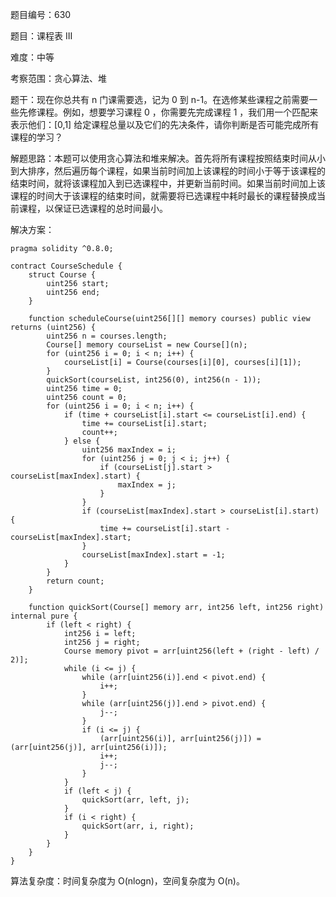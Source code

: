 题目编号：630

题目：课程表 III

难度：中等

考察范围：贪心算法、堆

题干：现在你总共有 n 门课需要选，记为 0 到 n-1。在选修某些课程之前需要一些先修课程。例如，想要学习课程 0 ，你需要先完成课程 1 ，我们用一个匹配来表示他们：[0,1] 给定课程总量以及它们的先决条件，请你判断是否可能完成所有课程的学习？

解题思路：本题可以使用贪心算法和堆来解决。首先将所有课程按照结束时间从小到大排序，然后遍历每个课程，如果当前时间加上该课程的时间小于等于该课程的结束时间，就将该课程加入到已选课程中，并更新当前时间。如果当前时间加上该课程的时间大于该课程的结束时间，就需要将已选课程中耗时最长的课程替换成当前课程，以保证已选课程的总时间最小。

解决方案：

```solidity
pragma solidity ^0.8.0;

contract CourseSchedule {
    struct Course {
        uint256 start;
        uint256 end;
    }

    function scheduleCourse(uint256[][] memory courses) public view returns (uint256) {
        uint256 n = courses.length;
        Course[] memory courseList = new Course[](n);
        for (uint256 i = 0; i < n; i++) {
            courseList[i] = Course(courses[i][0], courses[i][1]);
        }
        quickSort(courseList, int256(0), int256(n - 1));
        uint256 time = 0;
        uint256 count = 0;
        for (uint256 i = 0; i < n; i++) {
            if (time + courseList[i].start <= courseList[i].end) {
                time += courseList[i].start;
                count++;
            } else {
                uint256 maxIndex = i;
                for (uint256 j = 0; j < i; j++) {
                    if (courseList[j].start > courseList[maxIndex].start) {
                        maxIndex = j;
                    }
                }
                if (courseList[maxIndex].start > courseList[i].start) {
                    time += courseList[i].start - courseList[maxIndex].start;
                }
                courseList[maxIndex].start = -1;
            }
        }
        return count;
    }

    function quickSort(Course[] memory arr, int256 left, int256 right) internal pure {
        if (left < right) {
            int256 i = left;
            int256 j = right;
            Course memory pivot = arr[uint256(left + (right - left) / 2)];
            while (i <= j) {
                while (arr[uint256(i)].end < pivot.end) {
                    i++;
                }
                while (arr[uint256(j)].end > pivot.end) {
                    j--;
                }
                if (i <= j) {
                    (arr[uint256(i)], arr[uint256(j)]) = (arr[uint256(j)], arr[uint256(i)]);
                    i++;
                    j--;
                }
            }
            if (left < j) {
                quickSort(arr, left, j);
            }
            if (i < right) {
                quickSort(arr, i, right);
            }
        }
    }
}
```

算法复杂度：时间复杂度为 O(nlogn)，空间复杂度为 O(n)。